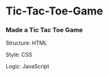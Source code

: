 # Tic-Tac-Toe-Game
<h3>Made a Tic Tac Toe Game</h3>
<p>Structure: HTML</p>
<p>Style: CSS</p>
<p>Logic: JavaScript</p>
